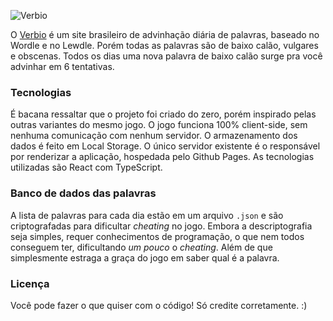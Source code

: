 ![Verbio](https://i.imgur.com/Yaq34uM.png "Verbio")

O [Verbio](https://verbio.site/) é um site brasileiro de advinhação diária de palavras, baseado no Wordle e no Lewdle. Porém todas as palavras são de baixo calão, vulgares e obscenas. Todos os dias uma nova palavra de baixo calão surge pra você advinhar em 6 tentativas.

### Tecnologias
É bacana ressaltar que o projeto foi criado do zero, porém inspirado pelas outras variantes do mesmo jogo. O jogo funciona 100% client-side, sem nenhuma comunicação com nenhum servidor. O armazenamento dos dados é feito em Local Storage. O único servidor existente é o responsável por renderizar a aplicação, hospedada pelo Github Pages. As tecnologias utilizadas são React com TypeScript. 

### Banco de dados das palavras
A lista de palavras para cada dia estão em um arquivo ``.json`` e são criptografadas para dificultar _cheating_ no jogo. Embora a descriptografia seja simples, requer conhecimentos de programação, o que nem todos conseguem ter, dificultando _um pouco_ o _cheating_. Além de que simplesmente estraga a graça do jogo em saber qual é a palavra.

### Licença
Você pode fazer o que quiser com o código! Só credite corretamente. :)
